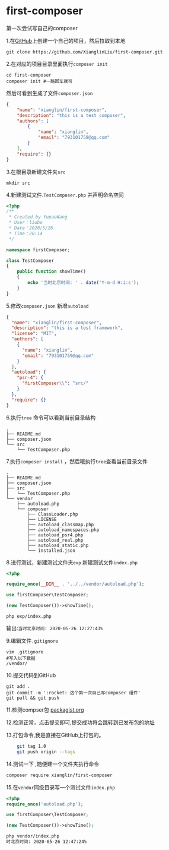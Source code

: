 # first-composer
第一次尝试写自己的composer

1.在[GitHub](https://github.com/XianglinLiu/first-composer)上创建一个自己的项目，然后拉取到本地

`git clone https://github.com/XianglinLiu/first-composer.git`

2.在对应的项目目录里面执行`composer init`

```
cd first-composer
composer init #一路回车就可
```

然后可看到生成了文件`composer.json`

```json
{
    "name": "xianglin/first-composer",
    "description": "this is a test composer",
    "authors": [
        {
            "name": "xianglin",
            "email": "793101759@qq.com"
        }
    ],
    "require": {}
}

```



3.在根目录新建文件夹`src`

`mkdir src`

4.新建测试文件.`TestComposer.php` 并声明命名空间

```php
<?php
/**
 * Created by YupaoWang
 * User：liubo
 * Date：2020/5/26
 * Time：20:14
 */

namespace firstComposer;

class TestComposer
{
    public function showTime()
    {
        echo '当时北京时间: ' . date('Y-m-d H:i:s');
    }
}
```

5.修改`composer.json` 新增`autoload`

```json
{
  "name": "xianglin/first-composer",
  "description": "this is a test framework",
  "license": "MIT",
  "authors": [
    {
      "name": "xianglin",
      "email": "793101759@qq.com"
    }
  ],
  "autoload": {
    "psr-4": {
      "firstComposer\\": "src/"
    }
  },
  "require": {}
}

```

6.执行`tree` 命令可以看到当前目录结构

```
.
├── README.md
├── composer.json
└── src
    └── TestComposer.php
```



7.执行`composer install` ，然后哦执行`tree`查看当前目录文件

```
.
├── README.md
├── composer.json
├── src
│   └── TestComposer.php
└── vendor
    ├── autoload.php
    └── composer
        ├── ClassLoader.php
        ├── LICENSE
        ├── autoload_classmap.php
        ├── autoload_namespaces.php
        ├── autoload_psr4.php
        ├── autoload_real.php
        ├── autoload_static.php
        └── installed.json
```

8.进行测试，新建测试文件夹`exp` 新建测试文件`index.php`
```php
<?php

require_once(__DIR__ . '../../vendor/autoload.php');

use firstComposer\TestComposer;

(new TestComposer())->showTime();
```

`php exp/index.php`

输出:`当时北京时间: 2020-05-26 12:27:43%`

9.编辑文件`.gitignore`

```
vim .gitignore
#写入以下数据
/vendor/
```

10.提交代码到GitHub

```
git add .  
git commit -m ':rocket: 这个第一次自己写composer 组件'  
git pull && git push
```

11.检测compser包 [packagist.org](https://packagist.org/packages/submit)

12.检测正常，点击提交即可,提交成功将会跳转到已发布包的[地址](https://packagist.org/packages/xianglin/first-composer)

13.打包命令,我是直接在GitHub上打包的。
```bash
    git tag 1.0 
    git push origin --tags
```
14.测试一下 ,随便建一个文件夹执行命令

```bash
composer require xianglin/first-composer
```

15.在`vendor`同级目录写一个测试文件`index.php`
```php
<?php
require_once('autoload.php');

use firstComposer\TestComposer;

(new TestComposer())->showTime();
```

```bash
php vendor/index.php 
时北京时间: 2020-05-26 12:47:24%
```


